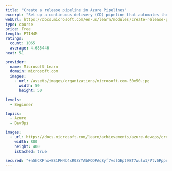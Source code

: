 ```yaml
---
title: "Create a release pipeline in Azure Pipelines"
excerpt: "Set up a continuous delivery (CD) pipeline that automates the process of deploying your application."
webUrl: https://docs.microsoft.com/en-us/learn/modules/create-release-pipeline/
type: course
price: Free
length: PT1H4M
ratings:
  count: 1065
  average: 4.685446
heat: 51

provider:
  name: Microsoft Learn
  domain: microsoft.com
  images:
    - url: /assets/images/organizations/microsoft.com-50x50.jpg
      width: 50
      height: 50

levels:
  - Beginner

topics:
  - Azure
  - DevOps

images:
  - url: https://docs.microsoft.com/learn/achievements/azure-devops/create-a-release-pipeline-with-azure-pipelines-social.png
    width: 800
    height: 400
    isCached: true

secured: "+n5hCXFnx+ES1PHNb4xR0ZrYAbFODPAq8yf7vslGEpt9BT7wulw1/7tv6PpprZU8TwnjFXX2O6zThv4vxfNYhjFDfYno50WG9fN9q16QrukRBouQYZIhSdGQy0hnwFEh0gROOLyVbjUd6SiJoOwNiP/opoFZ7TGKMwv3tliThlVntPCAYt8aeYXhfU3np0ftQ3GQYtg7eFq3jBUZIpJgTfG2XmhTsb+MJlPyrenJUk64doWZYTB77FbFO9frvBKa4SYKgbryWIf7FrGVmrdZrbe1CCh83Tf61BnOdmIjURoAorCdUsw22n3UtNPeblNJS3opsAMAFCobPCCAn2PG0q+9odaTgxt2uYW6/MDZlcTP8rz8XaxgxWg6/ARijR+wL3qOdY438mhkserGLlelwHxYWG8N8q2IEzFhmg3etwQ=;ceyiejuLCi2C/JxMEgFzww=="
---
```


